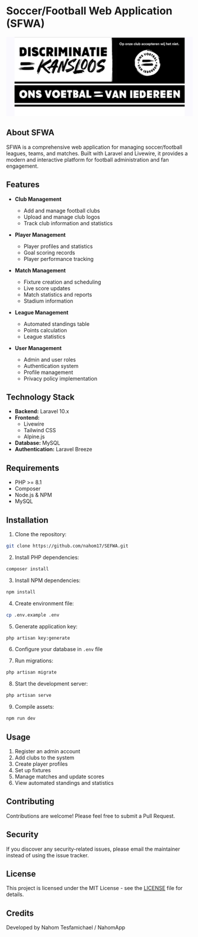 # Soccer/Football Web Application (SFWA)

<p align="center">
    <img src="public/storage_logos/banner.jpeg" alt="SFWA Banner" width="600">
</p>

## About SFWA

SFWA is a comprehensive web application for managing soccer/football leagues, teams, and matches. Built with Laravel and Livewire, it provides a modern and interactive platform for football administration and fan engagement.

## Features

- **Club Management**
  - Add and manage football clubs
  - Upload and manage club logos
  - Track club information and statistics

- **Player Management**
  - Player profiles and statistics
  - Goal scoring records
  - Player performance tracking

- **Match Management**
  - Fixture creation and scheduling
  - Live score updates
  - Match statistics and reports
  - Stadium information

- **League Management**
  - Automated standings table
  - Points calculation
  - League statistics

- **User Management**
  - Admin and user roles
  - Authentication system
  - Profile management
  - Privacy policy implementation

## Technology Stack

- **Backend:** Laravel 10.x
- **Frontend:**
  - Livewire
  - Tailwind CSS
  - Alpine.js
- **Database:** MySQL
- **Authentication:** Laravel Breeze

## Requirements

- PHP >= 8.1
- Composer
- Node.js & NPM
- MySQL

## Installation

1. Clone the repository:
```bash
git clone https://github.com/nahom17/SEFWA.git
```

2. Install PHP dependencies:
```bash
composer install
```

3. Install NPM dependencies:
```bash
npm install
```

4. Create environment file:
```bash
cp .env.example .env
```

5. Generate application key:
```bash
php artisan key:generate
```

6. Configure your database in `.env` file

7. Run migrations:
```bash
php artisan migrate
```

8. Start the development server:
```bash
php artisan serve
```

9. Compile assets:
```bash
npm run dev
```

## Usage

1. Register an admin account
2. Add clubs to the system
3. Create player profiles
4. Set up fixtures
5. Manage matches and update scores
6. View automated standings and statistics

## Contributing

Contributions are welcome! Please feel free to submit a Pull Request.

## Security

If you discover any security-related issues, please email the maintainer instead of using the issue tracker.

## License

This project is licensed under the MIT License - see the [LICENSE](LICENSE) file for details.

## Credits

Developed by Nahom Tesfamichael / NahomApp
